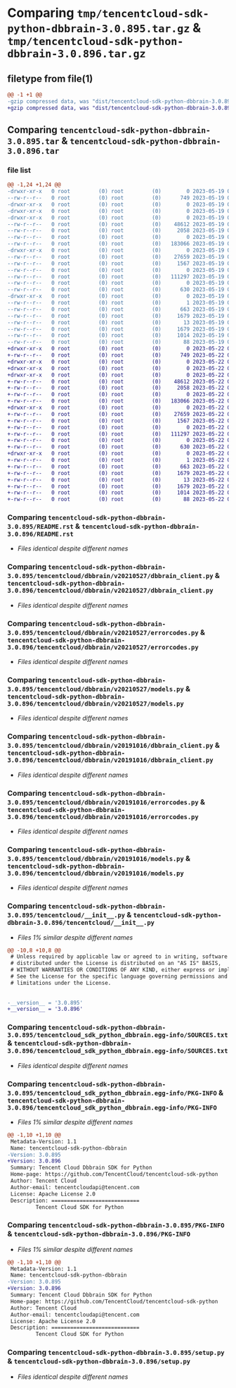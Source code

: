 # Comparing `tmp/tencentcloud-sdk-python-dbbrain-3.0.895.tar.gz` & `tmp/tencentcloud-sdk-python-dbbrain-3.0.896.tar.gz`

## filetype from file(1)

```diff
@@ -1 +1 @@
-gzip compressed data, was "dist/tencentcloud-sdk-python-dbbrain-3.0.895.tar", last modified: Fri May 19 02:48:42 2023, max compression
+gzip compressed data, was "dist/tencentcloud-sdk-python-dbbrain-3.0.896.tar", last modified: Mon May 22 00:20:51 2023, max compression
```

## Comparing `tencentcloud-sdk-python-dbbrain-3.0.895.tar` & `tencentcloud-sdk-python-dbbrain-3.0.896.tar`

### file list

```diff
@@ -1,24 +1,24 @@
-drwxr-xr-x   0 root         (0) root         (0)        0 2023-05-19 02:48:42.000000 tencentcloud-sdk-python-dbbrain-3.0.895/
--rw-r--r--   0 root         (0) root         (0)      749 2023-05-19 02:48:42.000000 tencentcloud-sdk-python-dbbrain-3.0.895/README.rst
-drwxr-xr-x   0 root         (0) root         (0)        0 2023-05-19 02:48:42.000000 tencentcloud-sdk-python-dbbrain-3.0.895/tencentcloud/
-drwxr-xr-x   0 root         (0) root         (0)        0 2023-05-19 02:48:42.000000 tencentcloud-sdk-python-dbbrain-3.0.895/tencentcloud/dbbrain/
-drwxr-xr-x   0 root         (0) root         (0)        0 2023-05-19 02:48:42.000000 tencentcloud-sdk-python-dbbrain-3.0.895/tencentcloud/dbbrain/v20210527/
--rw-r--r--   0 root         (0) root         (0)    48612 2023-05-19 02:48:42.000000 tencentcloud-sdk-python-dbbrain-3.0.895/tencentcloud/dbbrain/v20210527/dbbrain_client.py
--rw-r--r--   0 root         (0) root         (0)     2058 2023-05-19 02:48:42.000000 tencentcloud-sdk-python-dbbrain-3.0.895/tencentcloud/dbbrain/v20210527/errorcodes.py
--rw-r--r--   0 root         (0) root         (0)        0 2023-05-19 02:48:42.000000 tencentcloud-sdk-python-dbbrain-3.0.895/tencentcloud/dbbrain/v20210527/__init__.py
--rw-r--r--   0 root         (0) root         (0)   183066 2023-05-19 02:48:42.000000 tencentcloud-sdk-python-dbbrain-3.0.895/tencentcloud/dbbrain/v20210527/models.py
-drwxr-xr-x   0 root         (0) root         (0)        0 2023-05-19 02:48:42.000000 tencentcloud-sdk-python-dbbrain-3.0.895/tencentcloud/dbbrain/v20191016/
--rw-r--r--   0 root         (0) root         (0)    27659 2023-05-19 02:48:42.000000 tencentcloud-sdk-python-dbbrain-3.0.895/tencentcloud/dbbrain/v20191016/dbbrain_client.py
--rw-r--r--   0 root         (0) root         (0)     1567 2023-05-19 02:48:42.000000 tencentcloud-sdk-python-dbbrain-3.0.895/tencentcloud/dbbrain/v20191016/errorcodes.py
--rw-r--r--   0 root         (0) root         (0)        0 2023-05-19 02:48:42.000000 tencentcloud-sdk-python-dbbrain-3.0.895/tencentcloud/dbbrain/v20191016/__init__.py
--rw-r--r--   0 root         (0) root         (0)   111297 2023-05-19 02:48:42.000000 tencentcloud-sdk-python-dbbrain-3.0.895/tencentcloud/dbbrain/v20191016/models.py
--rw-r--r--   0 root         (0) root         (0)        0 2023-05-19 02:48:42.000000 tencentcloud-sdk-python-dbbrain-3.0.895/tencentcloud/dbbrain/__init__.py
--rw-r--r--   0 root         (0) root         (0)      630 2023-05-19 02:48:42.000000 tencentcloud-sdk-python-dbbrain-3.0.895/tencentcloud/__init__.py
-drwxr-xr-x   0 root         (0) root         (0)        0 2023-05-19 02:48:42.000000 tencentcloud-sdk-python-dbbrain-3.0.895/tencentcloud_sdk_python_dbbrain.egg-info/
--rw-r--r--   0 root         (0) root         (0)        1 2023-05-19 02:48:42.000000 tencentcloud-sdk-python-dbbrain-3.0.895/tencentcloud_sdk_python_dbbrain.egg-info/dependency_links.txt
--rw-r--r--   0 root         (0) root         (0)      663 2023-05-19 02:48:42.000000 tencentcloud-sdk-python-dbbrain-3.0.895/tencentcloud_sdk_python_dbbrain.egg-info/SOURCES.txt
--rw-r--r--   0 root         (0) root         (0)     1679 2023-05-19 02:48:42.000000 tencentcloud-sdk-python-dbbrain-3.0.895/tencentcloud_sdk_python_dbbrain.egg-info/PKG-INFO
--rw-r--r--   0 root         (0) root         (0)       13 2023-05-19 02:48:42.000000 tencentcloud-sdk-python-dbbrain-3.0.895/tencentcloud_sdk_python_dbbrain.egg-info/top_level.txt
--rw-r--r--   0 root         (0) root         (0)     1679 2023-05-19 02:48:42.000000 tencentcloud-sdk-python-dbbrain-3.0.895/PKG-INFO
--rw-r--r--   0 root         (0) root         (0)     1014 2023-05-19 02:48:42.000000 tencentcloud-sdk-python-dbbrain-3.0.895/setup.py
--rw-r--r--   0 root         (0) root         (0)       88 2023-05-19 02:48:42.000000 tencentcloud-sdk-python-dbbrain-3.0.895/setup.cfg
+drwxr-xr-x   0 root         (0) root         (0)        0 2023-05-22 00:20:51.000000 tencentcloud-sdk-python-dbbrain-3.0.896/
+-rw-r--r--   0 root         (0) root         (0)      749 2023-05-22 00:20:51.000000 tencentcloud-sdk-python-dbbrain-3.0.896/README.rst
+drwxr-xr-x   0 root         (0) root         (0)        0 2023-05-22 00:20:51.000000 tencentcloud-sdk-python-dbbrain-3.0.896/tencentcloud/
+drwxr-xr-x   0 root         (0) root         (0)        0 2023-05-22 00:20:51.000000 tencentcloud-sdk-python-dbbrain-3.0.896/tencentcloud/dbbrain/
+drwxr-xr-x   0 root         (0) root         (0)        0 2023-05-22 00:20:51.000000 tencentcloud-sdk-python-dbbrain-3.0.896/tencentcloud/dbbrain/v20210527/
+-rw-r--r--   0 root         (0) root         (0)    48612 2023-05-22 00:20:51.000000 tencentcloud-sdk-python-dbbrain-3.0.896/tencentcloud/dbbrain/v20210527/dbbrain_client.py
+-rw-r--r--   0 root         (0) root         (0)     2058 2023-05-22 00:20:51.000000 tencentcloud-sdk-python-dbbrain-3.0.896/tencentcloud/dbbrain/v20210527/errorcodes.py
+-rw-r--r--   0 root         (0) root         (0)        0 2023-05-22 00:20:51.000000 tencentcloud-sdk-python-dbbrain-3.0.896/tencentcloud/dbbrain/v20210527/__init__.py
+-rw-r--r--   0 root         (0) root         (0)   183066 2023-05-22 00:20:51.000000 tencentcloud-sdk-python-dbbrain-3.0.896/tencentcloud/dbbrain/v20210527/models.py
+drwxr-xr-x   0 root         (0) root         (0)        0 2023-05-22 00:20:51.000000 tencentcloud-sdk-python-dbbrain-3.0.896/tencentcloud/dbbrain/v20191016/
+-rw-r--r--   0 root         (0) root         (0)    27659 2023-05-22 00:20:51.000000 tencentcloud-sdk-python-dbbrain-3.0.896/tencentcloud/dbbrain/v20191016/dbbrain_client.py
+-rw-r--r--   0 root         (0) root         (0)     1567 2023-05-22 00:20:51.000000 tencentcloud-sdk-python-dbbrain-3.0.896/tencentcloud/dbbrain/v20191016/errorcodes.py
+-rw-r--r--   0 root         (0) root         (0)        0 2023-05-22 00:20:51.000000 tencentcloud-sdk-python-dbbrain-3.0.896/tencentcloud/dbbrain/v20191016/__init__.py
+-rw-r--r--   0 root         (0) root         (0)   111297 2023-05-22 00:20:51.000000 tencentcloud-sdk-python-dbbrain-3.0.896/tencentcloud/dbbrain/v20191016/models.py
+-rw-r--r--   0 root         (0) root         (0)        0 2023-05-22 00:20:51.000000 tencentcloud-sdk-python-dbbrain-3.0.896/tencentcloud/dbbrain/__init__.py
+-rw-r--r--   0 root         (0) root         (0)      630 2023-05-22 00:20:51.000000 tencentcloud-sdk-python-dbbrain-3.0.896/tencentcloud/__init__.py
+drwxr-xr-x   0 root         (0) root         (0)        0 2023-05-22 00:20:51.000000 tencentcloud-sdk-python-dbbrain-3.0.896/tencentcloud_sdk_python_dbbrain.egg-info/
+-rw-r--r--   0 root         (0) root         (0)        1 2023-05-22 00:20:51.000000 tencentcloud-sdk-python-dbbrain-3.0.896/tencentcloud_sdk_python_dbbrain.egg-info/dependency_links.txt
+-rw-r--r--   0 root         (0) root         (0)      663 2023-05-22 00:20:51.000000 tencentcloud-sdk-python-dbbrain-3.0.896/tencentcloud_sdk_python_dbbrain.egg-info/SOURCES.txt
+-rw-r--r--   0 root         (0) root         (0)     1679 2023-05-22 00:20:51.000000 tencentcloud-sdk-python-dbbrain-3.0.896/tencentcloud_sdk_python_dbbrain.egg-info/PKG-INFO
+-rw-r--r--   0 root         (0) root         (0)       13 2023-05-22 00:20:51.000000 tencentcloud-sdk-python-dbbrain-3.0.896/tencentcloud_sdk_python_dbbrain.egg-info/top_level.txt
+-rw-r--r--   0 root         (0) root         (0)     1679 2023-05-22 00:20:51.000000 tencentcloud-sdk-python-dbbrain-3.0.896/PKG-INFO
+-rw-r--r--   0 root         (0) root         (0)     1014 2023-05-22 00:20:51.000000 tencentcloud-sdk-python-dbbrain-3.0.896/setup.py
+-rw-r--r--   0 root         (0) root         (0)       88 2023-05-22 00:20:51.000000 tencentcloud-sdk-python-dbbrain-3.0.896/setup.cfg
```

### Comparing `tencentcloud-sdk-python-dbbrain-3.0.895/README.rst` & `tencentcloud-sdk-python-dbbrain-3.0.896/README.rst`

 * *Files identical despite different names*

### Comparing `tencentcloud-sdk-python-dbbrain-3.0.895/tencentcloud/dbbrain/v20210527/dbbrain_client.py` & `tencentcloud-sdk-python-dbbrain-3.0.896/tencentcloud/dbbrain/v20210527/dbbrain_client.py`

 * *Files identical despite different names*

### Comparing `tencentcloud-sdk-python-dbbrain-3.0.895/tencentcloud/dbbrain/v20210527/errorcodes.py` & `tencentcloud-sdk-python-dbbrain-3.0.896/tencentcloud/dbbrain/v20210527/errorcodes.py`

 * *Files identical despite different names*

### Comparing `tencentcloud-sdk-python-dbbrain-3.0.895/tencentcloud/dbbrain/v20210527/models.py` & `tencentcloud-sdk-python-dbbrain-3.0.896/tencentcloud/dbbrain/v20210527/models.py`

 * *Files identical despite different names*

### Comparing `tencentcloud-sdk-python-dbbrain-3.0.895/tencentcloud/dbbrain/v20191016/dbbrain_client.py` & `tencentcloud-sdk-python-dbbrain-3.0.896/tencentcloud/dbbrain/v20191016/dbbrain_client.py`

 * *Files identical despite different names*

### Comparing `tencentcloud-sdk-python-dbbrain-3.0.895/tencentcloud/dbbrain/v20191016/errorcodes.py` & `tencentcloud-sdk-python-dbbrain-3.0.896/tencentcloud/dbbrain/v20191016/errorcodes.py`

 * *Files identical despite different names*

### Comparing `tencentcloud-sdk-python-dbbrain-3.0.895/tencentcloud/dbbrain/v20191016/models.py` & `tencentcloud-sdk-python-dbbrain-3.0.896/tencentcloud/dbbrain/v20191016/models.py`

 * *Files identical despite different names*

### Comparing `tencentcloud-sdk-python-dbbrain-3.0.895/tencentcloud/__init__.py` & `tencentcloud-sdk-python-dbbrain-3.0.896/tencentcloud/__init__.py`

 * *Files 1% similar despite different names*

```diff
@@ -10,8 +10,8 @@
 # Unless required by applicable law or agreed to in writing, software
 # distributed under the License is distributed on an "AS IS" BASIS,
 # WITHOUT WARRANTIES OR CONDITIONS OF ANY KIND, either express or implied.
 # See the License for the specific language governing permissions and
 # limitations under the License.
 
 
-__version__ = '3.0.895'
+__version__ = '3.0.896'
```

### Comparing `tencentcloud-sdk-python-dbbrain-3.0.895/tencentcloud_sdk_python_dbbrain.egg-info/SOURCES.txt` & `tencentcloud-sdk-python-dbbrain-3.0.896/tencentcloud_sdk_python_dbbrain.egg-info/SOURCES.txt`

 * *Files identical despite different names*

### Comparing `tencentcloud-sdk-python-dbbrain-3.0.895/tencentcloud_sdk_python_dbbrain.egg-info/PKG-INFO` & `tencentcloud-sdk-python-dbbrain-3.0.896/tencentcloud_sdk_python_dbbrain.egg-info/PKG-INFO`

 * *Files 1% similar despite different names*

```diff
@@ -1,10 +1,10 @@
 Metadata-Version: 1.1
 Name: tencentcloud-sdk-python-dbbrain
-Version: 3.0.895
+Version: 3.0.896
 Summary: Tencent Cloud Dbbrain SDK for Python
 Home-page: https://github.com/TencentCloud/tencentcloud-sdk-python
 Author: Tencent Cloud
 Author-email: tencentcloudapi@tencent.com
 License: Apache License 2.0
 Description: ============================
         Tencent Cloud SDK for Python
```

### Comparing `tencentcloud-sdk-python-dbbrain-3.0.895/PKG-INFO` & `tencentcloud-sdk-python-dbbrain-3.0.896/PKG-INFO`

 * *Files 1% similar despite different names*

```diff
@@ -1,10 +1,10 @@
 Metadata-Version: 1.1
 Name: tencentcloud-sdk-python-dbbrain
-Version: 3.0.895
+Version: 3.0.896
 Summary: Tencent Cloud Dbbrain SDK for Python
 Home-page: https://github.com/TencentCloud/tencentcloud-sdk-python
 Author: Tencent Cloud
 Author-email: tencentcloudapi@tencent.com
 License: Apache License 2.0
 Description: ============================
         Tencent Cloud SDK for Python
```

### Comparing `tencentcloud-sdk-python-dbbrain-3.0.895/setup.py` & `tencentcloud-sdk-python-dbbrain-3.0.896/setup.py`

 * *Files identical despite different names*

